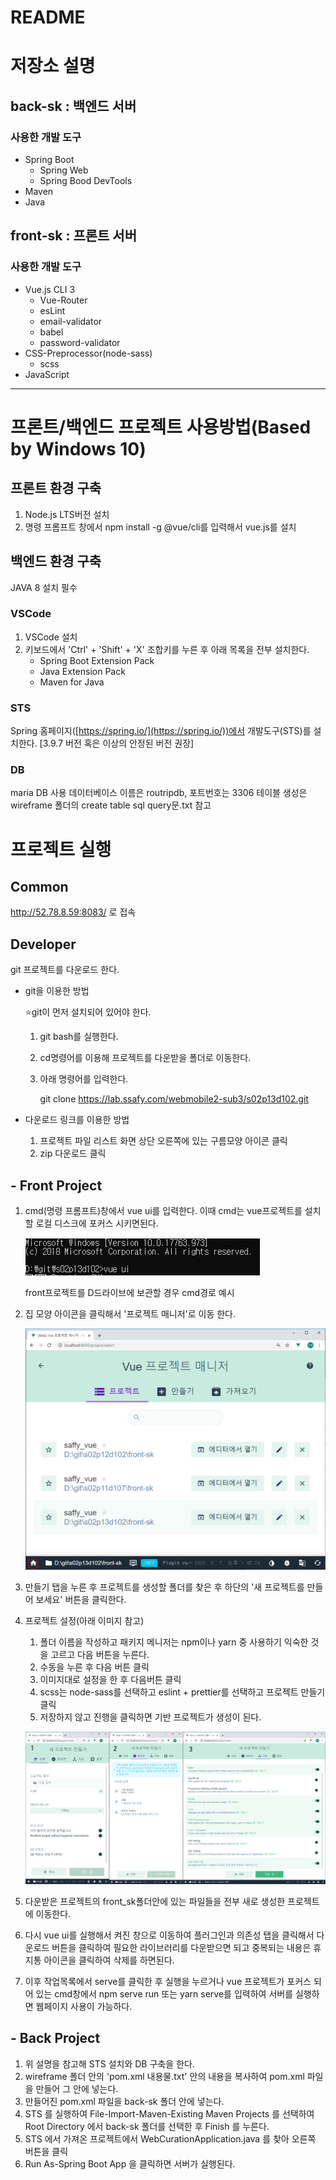 # README

# 저장소 설명

## back-sk : 백엔드 서버

### 사용한 개발 도구

- Spring Boot
    - Spring Web
    - Spring Bood DevTools
- Maven
- Java

## front-sk : 프론트 서버

### 사용한 개발 도구

- Vue.js CLI 3
    - Vue-Router
    - esLint
    - email-validator
    - babel
    - password-validator
- CSS-Preprocessor(node-sass)
    - scss
- JavaScript

---

# 프론트/백엔드 프로젝트 사용방법(Based by Windows 10)

## 프론트 환경 구축

1. Node.js LTS버전 설치
2. 명령 프롬프트 창에서 npm install -g  @vue/cli를 입력해서 vue.js를 설치

## 백엔드 환경 구축

JAVA 8 설치 필수

### VSCode

1. VSCode 설치
2. 키보드에서 'Ctrl' + 'Shift' + 'X' 조합키를 누른 후 아래 목록을 전부 설치한다.
    - Spring Boot Extension Pack
    - Java Extension Pack
    - Maven for Java

### STS

Spring 홈페이지([https://spring.io/](https://spring.io/))에서 개발도구(STS)를 설치한다. [3.9.7 버전 혹은 이상의 안정된 버전 권장]

### DB

maria DB 사용
데이터베이스 이름은 routripdb, 포트번호는 3306
테이블 생성은 wireframe 폴더의 create table sql query문.txt 참고

# 프로젝트 실행

## Common

http://52.78.8.59:8083/ 로 접속

## Developer

git 프로젝트를 다운로드 한다.

- git을 이용한 방법

    ⭐git이 먼저 설치되어 있어야 한다.

    1. git bash를 실행한다.
    2. cd명령어를 이용해 프로젝트를 다운받을 폴더로 이동한다.
    3. 아래 명령어를 입력한다.

        git clone https://lab.ssafy.com/webmobile2-sub3/s02p13d102.git

- 다운로드 링크를 이용한 방법
    1. 프로젝트 파일 리스트 화면 상단 오른쪽에 있는 구름모양 아이콘 클릭
    2. zip 다운로드 클릭

## - Front Project

1. cmd(명령 프롬프트)창에서 vue ui를 입력한다. 이때 cmd는 vue프로젝트를 설치할 로컬 디스크에 포커스 시키면된다.

    ![readmeImg/Untitled.png](readmeImg/Untitled.png)

    front프로젝트를 D드라이브에 보관할 경우 cmd경로 예시

2. 집 모양 아이콘을 클릭해서 '프로젝트 매니저'로 이동 한다.

    ![readmeImg/Untitled%201.png](readmeImg/Untitled%201.png)

3. 만들기 탭을 누른 후 프로젝트를 생성할 폴더를 찾은 후 하단의 '새 프로젝트를 만들어 보세요' 버튼을 클릭한다.
4. 프로젝트 설정(아래 이미지 참고)
    1. 폴더 이름을 작성하고 패키지 메니저는 npm이나 yarn 중 사용하기 익숙한 것을 고르고 다음 버튼을 누른다.
    2. 수동을 누른 후 다음 버튼 클릭
    3. 이미지대로 설정을 한 후 다음버튼 클릭
    4. scss는 node-sass를 선택하고 eslint + prettier를 선택하고 프로젝트 만들기 클릭
    5. 저장하지 않고 진행을 클릭하면 기반 프로젝트가 생성이 된다.

    ![readmeImg/_-1.png](readmeImg/_-1.png)

5. 다운받은 프로젝트의 front_sk폴더안에 있는 파일들을 전부 새로 생성한 프로젝트에 이동한다.
6. 다시 vue ui를 실행해서 켜진 창으로 이동하여 플러그인과 의존성 탭을 클릭해서 다운로드 버튼을 클릭하여 필요한 라이브러리를 다운받으면 되고  중복되는 내용은 휴지통 아이콘을 클릭하여 삭제를 하면된다.
7. 이후 작업목록에서 serve를 클릭한 후 실행을 누르거나 vue 프로젝트가 포커스 되어 있는 cmd창에서 npm serve run 또는 yarn serve를 입력하여 서버를 실행하면 웹페이지 사용이 가능하다.

## - Back Project

1. 위 설명을 참고해 STS 설치와 DB 구축을 한다.
2. wireframe 폴더 안의 'pom.xml 내용물.txt' 안의 내용을 복사하여 pom.xml 파일을 만들어 그 안에 넣는다.
3. 만들어진 pom.xml 파일을 back-sk 폴더 안에 넣는다.
4. STS 를 실행하여 File-Import-Maven-Existing Maven Projects 를 선택하여 Root Directory 에서 back-sk 폴더를 선택한 후 Finish 를 누른다.
5. STS 에서 가져온 프로젝트에서 WebCurationApplication.java 를 찾아 오른쪽 버튼을 클릭
6. Run As-Spring Boot App 을 클릭하면 서버가 실행된다.